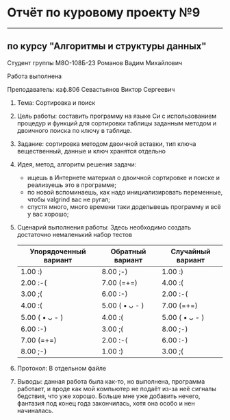 # Отчёт по куровому проекту №9

---

## по курсу "Алгоритмы и структуры данных"


Студент группы М8О-108Б-23 Романов Вадим Михайлович

Работа выполнена

Преподаватель: каф.806 Севастьянов Виктор Сергеевич
1. Тема: Сортировка и поиск
2. Цель работы: составить программу на языке Си с использованием процедур и функций для сортировки таблицы заданным методом и двоичного поиска по ключу в таблице.
3. Задание: сортировка методом двоичной вставки, тип ключа вещественный, данные и ключ хранятся отдельно
4. Идея, метод, алгоритм решения задачи:
   - ищешь в Интернете материал о двоичной сортировке и поиске и реализуешь это в программе;
   - по новой вспоминаешь, как надо инициализировать переменные, чтобы valgrind вас не ругал;
   - спустя много, много времени таки доделывешь программу и всё у вас хорошо;
5. Сценарий выполнения работы:
   Здесь необходимо создать достаточно немаленький набор тестов

   | Упорядоченный вариант | Обратный вариант | Случайный вариант |
   |-----------------------|------------------|-------------------|
   |        1.00 :)        |     8.00 ;-)     |    1.00 :)        |
   |        2.00 :-(       |     7.00 (=+=)   |    4.00 :(        |
   |        3.00 ;(        |     6.00 :-)     |    2.00 :-(       |
   |        4.00 :(        |   5.00 ( • ᴗ - ) |    7.00 (=+=)     | 
   |        5.00 ( • ᴗ - ) |     4.00 :(      |    5.00 ( • ᴗ - ) |
   |        6.00 :-)       |     3.00 ;(      |    8.00 ;-)       |
   |        7.00 (=+=)     |     2.00 :-(     |    6.00 :-)       |
   |        8.00 ;-)       |     1.00 :)      |    3.00 ;(        |

6. Протокол:
В отдельном файле
8. Выводы: данная работа была как-то, но выполнена, программа работает, и вроде как мой компьютер не подаёт из-за неё сигналы бедствия, что уже хорошо. Больше мне уже добавить нечего, фантазия под конец года закончилась, хотя она особо и нен начиналась.